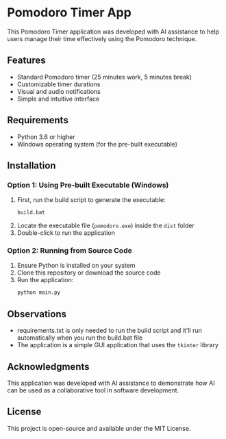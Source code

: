 # Pomodoro Timer App

This Pomodoro Timer application was developed with AI assistance to help users manage their time effectively using the Pomodoro technique.

## Features
- Standard Pomodoro timer (25 minutes work, 5 minutes break)
- Customizable timer durations
- Visual and audio notifications
- Simple and intuitive interface

## Requirements
- Python 3.6 or higher
- Windows operating system (for the pre-built executable)

## Installation

### Option 1: Using Pre-built Executable (Windows)
1. First, run the build script to generate the executable:
   ```bash
   build.bat
   ```
2. Locate the executable file (`pomodoro.exe`) inside the `dist` folder
3. Double-click to run the application

### Option 2: Running from Source Code
1. Ensure Python is installed on your system
2. Clone this repository or download the source code
3. Run the application:
   ```bash
   python main.py
   ```

## Observations
- requirements.txt is only needed to run the build script and it'll run automatically when you run the build.bat file
- The application is a simple GUI application that uses the `tkinter` library

## Acknowledgments
This application was developed with AI assistance to demonstrate how AI can be used as a collaborative tool in software development.

## License
This project is open-source and available under the MIT License. 